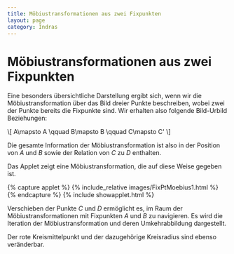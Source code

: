 ```yaml
---
title: Möbiustransformationen aus zwei Fixpunkten
layout: page
category: Indras
---
```


# Möbiustransformationen aus zwei Fixpunkten

Eine besonders übersichtliche Darstellung ergibt sich, wenn wir die Möbiustransformation über das Bild dreier Punkte beschreiben, wobei zwei der Punkte bereits die Fixpunkte sind. Wir erhalten also folgende Bild-Urbild Beziehungen:

\\[ A\mapsto A \qquad B\mapsto B \qquad C\mapsto C'   \\]

Die gesamte Information der Möbiustransformation ist also in der Position von $A$ und $B$ sowie der Relation von $C$ zu $D$ enthalten.

Das Applet zeigt eine Möbiustransformation, die auf diese Weise gegeben ist.

{% capture applet %} {% include_relative images/FixPtMoebius1.html %} {% endcapture %}
{% include showapplet.html %}

Verschieben der Punkte $C$ und $D$ ermöglicht es, im Raum der Möbiustransformationen mit Fixpunkten $A$ und $B$ zu navigieren. Es wird die Iteration der Möbiustransformation und deren Umkehrabbildung dargestellt.

Der rote Kreismittelpunkt und der dazugehörige Kreisradius sind ebenso veränderbar.
